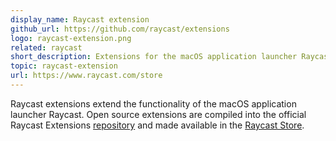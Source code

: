 ```yaml
---
display_name: Raycast extension
github_url: https://github.com/raycast/extensions
logo: raycast-extension.png
related: raycast
short_description: Extensions for the macOS application launcher Raycast.
topic: raycast-extension
url: https://www.raycast.com/store
---
```

Raycast extensions extend the functionality of the macOS application launcher Raycast. Open source extensions are compiled into the official Raycast Extensions [repository](https://github.com/raycast/extensions) and made available in the [Raycast Store](https://www.raycast.com/store).
